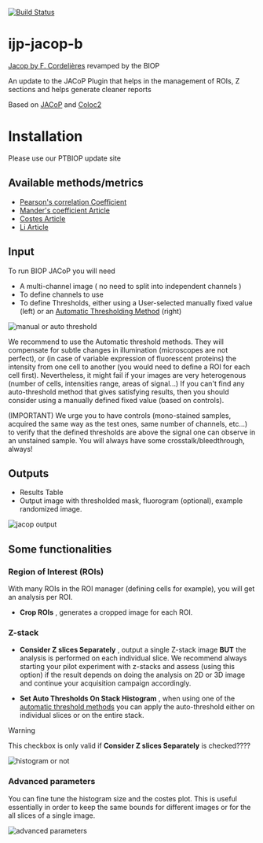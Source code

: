[![Build Status](https://github.com/BIOP/ijp-jacop-b/actions/workflows/build.yml/badge.svg)](https://github.com/BIOP/ijp-jacop-b/actions/workflows/build.yml)

# ijp-jacop-b
[Jacop by F. Cordelières](https://imagej.net/plugins/jacop) revamped by the BIOP

An update to the JACoP Plugin that helps in the management of ROIs, Z sections and helps generate cleaner reports

Based on [JACoP](https://imagej.net/plugins/jacop) and [Coloc2](https://imagej.net/plugins/coloc-2)

# Installation

Please use our PTBIOP update site

## Available methods/metrics

* [Pearson's correlation Coefficient](https://en.wikipedia.org/wiki/Pearson_correlation_coefficient)
* [Mander's coefficient Article](https://imagej.net/_images/2/24/Manders.pdf)
* [Costes Article](https://imagej.net/_images/e/e2/Costes_etalColoc.pdf)
* [Li Article](https://imagej.net/_images/9/9e/LietAlColoc.pdf)

## Input
To run BIOP JACoP you will need
- A multi-channel image ( no need to split into independent channels )
- To define channels to use 
- To define Thresholds, either using a User-selected manually fixed value (left) or an [Automatic Thresholding Method](https://imagej.net/Auto_Threshold) (right)

![manual or auto threshold](https://github.com/BIOP/ijp-jacop-b/assets/20223054/26fedd0a-3230-40b4-ba50-30d21f98ba86)

We recommend to use the Automatic threshold methods. They will compensate for subtle changes in illumination (microscopes are not perfect), or (in case of variable expression of fluorescent proteins) the intensity from one cell to another (you would need to define a ROI for each cell first). 
Nevertheless, it might fail if your images are very heterogenous (number of cells, intensities range, areas of signal...)
If you can't find any auto-threshold method that gives satisfying results, then you should consider using a manually defined fixed value (based on controls).

(IMPORTANT) We urge you to have controls (mono-stained samples, acquired the same way as the test ones, same number of channels, etc...) to verify that the defined thresholds are above the signal one can observe in an unstained sample. You will always have some crosstalk/bleedthrough, always!
 
## Outputs

- Results Table
- Output image with thresholded mask, fluorogram (optional), example randomized image.

![jacop output](https://github.com/BIOP/ijp-jacop-b/assets/20223054/a7ca4c93-18c2-42ee-9ba1-fb23d3037e3f)

## Some functionalities

### Region of Interest (ROIs)

With many ROIs in the ROI manager (defining cells for example), you will get an analysis per ROI.

- **Crop ROIs** , generates a cropped image for each ROI.

### Z-stack
-  **Consider Z slices Separately** , output a single Z-stack image **BUT** the analysis is performed on each individual slice.
We recommend always starting your pilot experiment with z-stacks and assess (using this option) if the result depends on doing the analysis on 2D or 3D image and continue your acquisition campaign accordingly.

-  **Set Auto Thresholds On Stack Histogram** , when using one of the [automatic threshold methods](https://imagej.net/Auto_Threshold) you can apply the auto-threshold either on individual slices or on the entire stack.
> [!WARNING]  
> This checkbox is only valid if **Consider Z slices Separately** is checked????

![histogram or not](https://github.com/BIOP/ijp-jacop-b/assets/20223054/0bfb815a-8284-4759-9c00-64b13cd84039)

### Advanced parameters

You can fine tune the histogram size and the costes plot. This is useful essentially in order to keep the same bounds for different images or for the all slices of a single image.

![advanced parameters](https://github.com/BIOP/ijp-jacop-b/assets/20223054/008ac0a7-f843-463f-bcd6-e97517b34a15)




